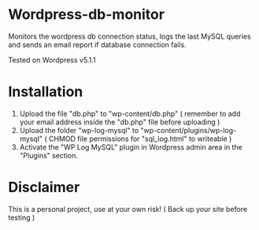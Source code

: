 # Wordpress-db-monitor
Monitors the wordpress db connection status, logs the last MySQL queries and sends an email report if database connection fails.

Tested on Wordpress v5.1.1

# Installation

1) Upload the file "db.php" to "wp-content/db.php" ( remember to add your email address inside the "db.php" file before uploading )
2) Upload the folder "wp-log-mysql" to "wp-content/plugins/wp-log-mysql" ( CHMOD file permissions for "sql_log.html" to writeable )
3) Activate the "WP Log MySQL" plugin in Wordpress admin area in the "Plugins" section.

# Disclaimer

This is a personal project, use at your own risk! ( Back up your site before testing )
